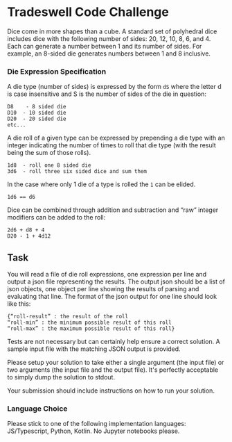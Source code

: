 # Tradeswell Code Challenge

Dice come in more shapes than a cube. A standard set of polyhedral dice includes
dice with the following number of sides: 20, 12, 10, 8, 6, and 4. Each can
generate a number between 1 and its number of sides. For example, an 8-sided die
generates numbers between 1 and 8 inclusive.

### Die Expression Specification

A die type (number of sides) is expressed by the form ```dS``` where the letter
d is case insensitive and S is the number of sides of the die in question:

```
D8    - 8 sided die
D10  - 10 sided die
D20  - 20 sided die
etc...
```

A die roll of a given type can be expressed by prepending a die type with an
integer indicating the number of times to roll that die type (with the result
being the sum of those rolls).

```
1d8  - roll one 8 sided die
3d6  - roll three six sided dice and sum them
```

In the case where only 1 die of a type is rolled the `1` can be elided.

```
1d6 == d6
```


Dice can be combined through addition and subtraction and “raw” integer
modifiers can be added to the roll:

```
2d6 + d8 + 4
D20 - 1 + 4d12
```

## Task

You will read a file of die roll expressions, one expression per line and output
a json file representing the results. The output json should be a list of json
objects, one object per line showing the results of parsing and evaluating that
line. The format of the json output for one line should look like this:

```
{“roll-result” : the result of the roll
“roll-min” : the minimum possible result of this roll
“roll-max” : the maximum possible result of this roll}
```

Tests are not necessary but can certainly help ensure a correct solution. A
sample input file with the matching JSON output is provided.

Please setup your solution to take either a single argument (the input file) or
two arguments (the input file and the output file). It's perfectly acceptable to
simply dump the solution to stdout.

Your submission should include instructions on how to run your solution.


### Language Choice

Please stick to one of the following implementation languages: JS/Typescript, Python, Kotlin. No Jupyter notebooks please.
